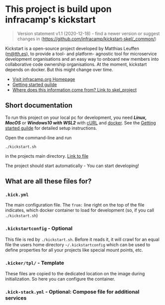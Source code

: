 # This project is build upon infracamp's kickstart
> Version statement v1.1 (2020-12-18) - find a newer version or suggest changes in
> (https://github.com/infracamp/kickstart-skel/_common/)

Kickstart is a open-source project developed by Matthias Leuffen (m@tth.es), to 
provide a tool- and platform- agnostic tool for microservice development organisations
and an easy way to onboard new members into collaborative code ownership organisations.
At the moment, kickstart depends on docker. But this might change over time.

- [Visit infracamp.org Homepage](https://infracamp.org)
- [Getting started guilde](https://infracamp.org/getting-started)
- [Where does this information come from? Link to skel_project](https://github.com/infracamp/kickstart-skel)

## Short documentation

To run this project on your local pc for development, you need
***Linux, MacOS*** or ***Windows10 with WSL2*** with [cURL](https://en.wikipedia.org/wiki/CURL)
and [docker](https://en.wikipedia.org/wiki/Docker_(software)).
See the [Getting started guilde](https://infracamp.org/getting-started) for
detailed setup instructions.

Open the command-line and run

```
./kickstart.sh
```

in the projects main directory. [Link to file](../kickstart.sh)

The project should start automatically - You can start developing!

## What are all these files for?

### `.kick.yml`

The main configuration file. The `from:` line right on the top
of the file indicates, which docker container to load for development
(so, if you call `./kickstart.sh`)

### `.kickstartconfig` - Optional

This file is red by `./kickstart.sh`. Before it reads it, it will
crawl for an equal file the users home directory `~/.kickstartconfig`
which can be used to define properties for all your projects like
special mount points, etc.

### `.kicker/tpl/` - Template  

These files are copied to the dedicated location on the image during
initialization. So here you can configure the container.

### `.kick-stack.yml` - Optional: Compose file for additional services


